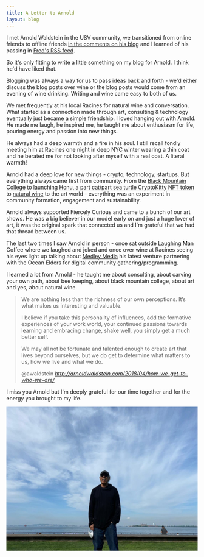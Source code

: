```yaml
---
title: A Letter to Arnold
layout: blog
---
```


I met Arnold Waldstein in the USV community, we transitioned from online friends to offline friends [in the comments on his blog](http://arnoldwaldstein.com/2014/02/inspiration-is-for-amateurs-the-rest-of-us-just-show-up-and-get-to-work/#comment-1307091198) and I learned of his passing in [Fred's RSS feed](https://avc.com/2020/11/we-will-miss-you-arnold/).

So it's only fitting to write a little something on my blog for Arnold. I think he'd have liked that.

Blogging was always a way for us to pass ideas back and forth - we'd either discuss the blog posts over wine or the blog posts would come from an evening of wine drinking. Writing and wine came easy to both of us.

We met frequently at his local Racines for natural wine and conversation. What started as a connection made through art, consulting & technology eventually just became a simple friendship. I loved hanging out with Arnold. He made me laugh, he inspired me, he taught me about enthusiasm for life, pouring energy and passion into new things.

He always had a deep warmth and a fire in his soul. I still recall fondly meeting him at Racines one night in deep NYC winter wearing a thin coat and he berated me for not looking after myself with a real coat. A literal warmth!

Arnold had a deep love for new things - crypto, technology, startups. But everything always came first from community. From the [Black Mountain College](http://arnoldwaldstein.com/2017/09/black-mountain-college-a-visionary-paradigm-of-learning/) to launching [Honu, a part cat/part sea turtle CryptoKitty NFT token](http://arnoldwaldstein.com/2018/11/revisiting-honu-cryptokitty-experiment-platforming-social-good/) to [natural wine](http://arnoldwaldstein.com/2014/04/stephane-tissot-racines-the-jura-new-york-natural-wine-and-me/) to the art world - everything was an experiment in community formation, engagement and sustainability.

Arnold always supported Fiercely Curious and came to a bunch of our art shows. He was a big believer in our model early on and just a huge lover of art, it was the original spark that connected us and I'm grateful that we had that thread between us.

The last two times I saw Arnold in person - once sat outside Laughing Man Coffee where we laughed and joked and once over wine at Racines seeing his eyes light up talking about [Medley Media](https://medleymedia.org/) his latest venture partnering with the Ocean Elders for digital community gathering/programming. 

I learned a lot from Arnold - he taught me about consulting, about carving your own path, about bee keeping, about black mountain college, about art and yes, about natural wine.

<blockquote class="quoteback" darkmode="" data-title="How%20we%20get%20to%20who%20we%20are" data-author="@awaldstein" cite="http://arnoldwaldstein.com/2018/04/how-we-get-to-who-we-are/">
<p>We are nothing less than the richness of our own perceptions. It’s what makes us interesting and valuable.</p>
<p>I believe if you take this personality of influences, add the formative experiences of your work world, your continued passions towards learning and embracing change, shake well, you simply get a much better self.</p>
<p>We may all not be fortunate and talented enough to create art that lives beyond ourselves, but we do get to determine what matters to us, how we live and what we do.</p>
<footer>@awaldstein <cite><a href="http://arnoldwaldstein.com/2018/04/how-we-get-to-who-we-are/">http://arnoldwaldstein.com/2018/04/how-we-get-to-who-we-are/</a></cite></footer>
</blockquote>
<script note="" src="https://cdn.jsdelivr.net/gh/Blogger-Peer-Review/quotebacks@1/quoteback.js"></script>

I miss you Arnold but I'm deeply grateful for our time together and for the energy you brought to my life.

![](/images/arnold.jpg)



